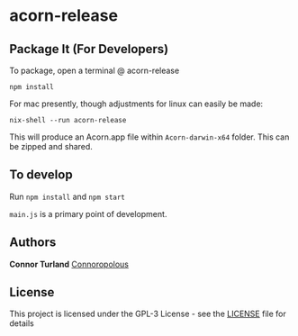 # acorn-release

## Package It (For Developers)

To package, open a terminal @ acorn-release
```
npm install
```

For mac presently, though adjustments for linux can easily be made:
```
nix-shell --run acorn-release
```

This will produce an Acorn.app file within `Acorn-darwin-x64` folder. This can be zipped and shared.

## To develop

Run `npm install` and `npm start`

`main.js` is a primary point of development.


## Authors

**Connor Turland** [Connoropolous](https://github.com/Connoropolous)

## License

This project is licensed under the GPL-3 License - see the [LICENSE](LICENSE) file for details

